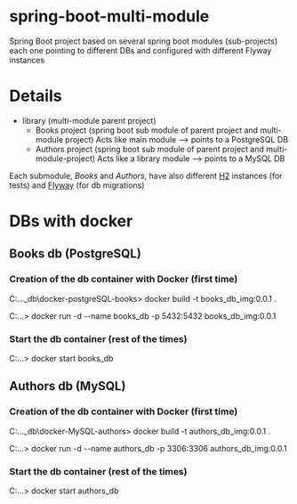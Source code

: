 # spring-boot-multi-module
Spring Boot project based on several spring boot modules (sub-projects) each one pointing to different DBs and configured with different Flyway instances

# Details
* library (multi-module parent project)
  * Books project (spring boot sub module of parent project and multi-module project) Acts like main module --> points to a PostgreSQL DB
  * Authors project (spring boot sub module of parent project and multi-module-project) Acts like a library module --> points to a MySQL DB

Each submodule, _Books_ and _Authors_, have also different [H2](http://www.h2database.com/html/main.html) instances (for tests) and [Flyway](https://flywaydb.org/) (for db migrations)

# DBs with docker

## Books db (PostgreSQL)

### Creation of the db container with Docker (first time)
C:\...\_db\docker-postgreSQL-books> docker build -t books_db_img:0.0.1 .

C:\...> docker run -d --name books_db -p 5432:5432 books_db_img:0.0.1

### Start the db container (rest of the times)

C:\...> docker start books_db

## Authors db (MySQL)

### Creation of the db container with Docker (first time)
C:\...\_db\docker-MySQL-authors> docker build -t authors_db_img:0.0.1 .

C:\...> docker run -d --name authors_db -p 3306:3306 authors_db_img:0.0.1

### Start the db container (rest of the times)

C:\...> docker start authors_db


